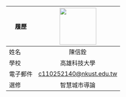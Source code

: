 |      履歷        |<img src="https://avatars.githubusercontent.com/u/22648375?v=4" width=100 height=100/>|
| ---------------- |:-----------------------------:|
| 姓名             | 陳信銓                  |
| 學校             | 高雄科技大學                  |
| 電子郵件         | c110252140@nkust.edu.tw          |
| 選修             | 智慧城市導論                  |
